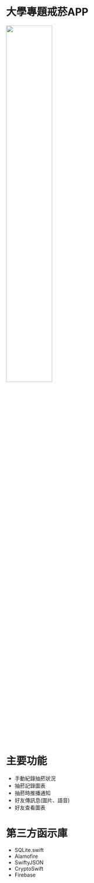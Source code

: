 # 大學專題戒菸APP
<img src="https://i.imgur.com/xETXCJw.jpg" width="50%">

# 主要功能

- 手動紀錄抽菸狀況
- 抽菸記錄圖表
- 抽菸時推播通知
- 好友傳訊息(圖片、語音)
- 好友查看圖表

# 第三方函示庫

- SQLite.swift
- Alamofire
- SwiftyJSON
- CryptoSwift
- Firebase
